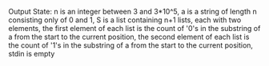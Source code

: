 Output State: n is an integer between 3 and 3*10^5, a is a string of length n consisting only of 0 and 1, S is a list containing n+1 lists, each with two elements, the first element of each list is the count of '0's in the substring of a from the start to the current position, the second element of each list is the count of '1's in the substring of a from the start to the current position, stdin is empty